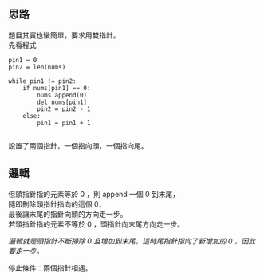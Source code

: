 思路
--
題目其實也蠻簡單，要求用雙指針。    
先看程式
```
pin1 = 0
pin2 = len(nums)
        
while pin1 != pin2:
    if nums[pin1] == 0:
        nums.append(0)
        del nums[pin1]
        pin2 = pin2 - 1
    else:
        pin1 = pin1 + 1
                
```
設置了兩個指針，一個指向頭，一個指向尾。    

邏輯
--
但頭指針指的元素等於 0 ，則 append 一個 0 到末尾，     
隨即刪除頭指針指向的這個 0，    
最後讓末尾的指針向頭的方向走一步。    
若頭指針指的元素不等於 0 ，頭指針向末尾方向走一步。    

*邏輯就是頭指針不斷掃除 0 且增加到末尾，這時尾指針指向了新增加的 0 ，因此要走一步。*

停止條件：兩個指針相遇。
